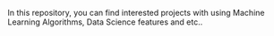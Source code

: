 In this repository, you can find interested projects with using Machine Learning Algorithms, Data Science features and etc..
